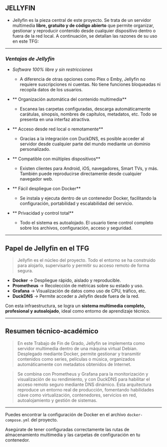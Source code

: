 ## JELLYFIN

- Jellyfin es la pieza central de este proyecto. Se trata de un servidor multimedia **libre, gratuito y de código abierto** que permite organizar, gestionar y reproducir contenido desde cualquier dispositivo dentro o fuera de la red local. A continuación, se detallan las razones de su uso en este TFG:

---

### *Ventajas de Jellyfin*

- *Software 100% libre y sin restricciones*
    - A diferencia de otras opciones como Plex o Emby, Jellyfin no requiere suscripciones ni cuentas. No tiene funciones bloqueadas ni recopila datos de los usuarios.

- ** Organización automática del contenido multimedia**  
    - Escanea las carpetas configuradas, descarga automáticamente carátulas, sinopsis, nombres de capítulos, metadatos, etc. Todo se presenta en una interfaz atractiva.

- ** Acceso desde red local o remotamente**  
    - Gracias a la integración con DuckDNS, es posible acceder al servidor desde cualquier parte del mundo mediante un dominio personalizado.

- ** Compatible con múltiples dispositivos**  
    - Existen clientes para Android, iOS, navegadores, Smart TVs, y más. También puede reproducirse directamente desde cualquier navegador web.

- ** Fácil despliegue con Docker**  
    - Se instala y ejecuta dentro de un contenedor Docker, facilitando la configuración, portabilidad y escalabilidad del servicio.

- ** Privacidad y control total**  
    - Todo el sistema es autoalojado. El usuario tiene control completo sobre los archivos, configuración, acceso y seguridad.

---

##  Papel de Jellyfin en el TFG

> Jellyfin es el núcleo del proyecto. Todo el entorno se ha construido para alojarlo, supervisarlo y permitir su acceso remoto de forma segura.

- **Docker** → Despliegue rápido, aislado y reproducible.
- **Prometheus** → Recolección de métricas sobre su estado y uso.
- **Grafana** → Visualización de datos como uso de CPU, tráfico, etc.
- **DuckDNS** → Permite acceder a Jellyfin desde fuera de la red.

Con esta infraestructura, se logra un **sistema multimedia completo, profesional y autoalojado**, ideal como entorno de aprendizaje técnico.

---

##  Resumen técnico-académico

> En este Trabajo de Fin de Grado, Jellyfin se implementa como servidor multimedia dentro de una máquina virtual Debian. Desplegado mediante Docker, permite gestionar y transmitir contenidos como series, películas o música, organizados automáticamente con metadatos obtenidos de Internet.  

> Se combina con Prometheus y Grafana para la monitorización y visualización de su rendimiento, y con DuckDNS para habilitar el acceso remoto seguro mediante DNS dinámico. Esta arquitectura reproduce un entorno real de producción, fomentando habilidades clave como virtualización, contenedores, servicios en red, autoalojamiento y gestión de sistemas.

---

Puedes encontrar la configuración de Docker en el archivo `docker-compose.yml` del proyecto.

Asegúrate de tener configuradas correctamente las rutas de almacenamiento multimedia y las carpetas de configuración en tu contenedor.

